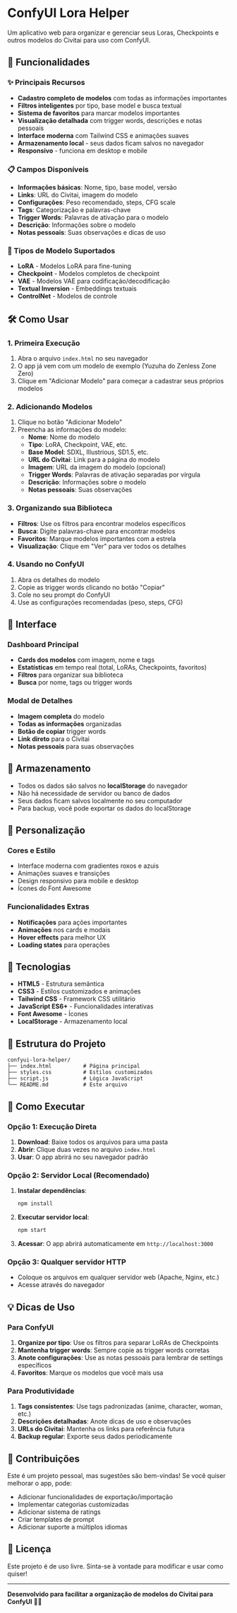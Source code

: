 # ConfyUI Lora Helper

Um aplicativo web para organizar e gerenciar seus Loras, Checkpoints e outros modelos do Civitai para uso com ConfyUI.

## 🚀 Funcionalidades

### ✨ Principais Recursos
- **Cadastro completo de modelos** com todas as informações importantes
- **Filtros inteligentes** por tipo, base model e busca textual
- **Sistema de favoritos** para marcar modelos importantes
- **Visualização detalhada** com trigger words, descrições e notas pessoais
- **Interface moderna** com Tailwind CSS e animações suaves
- **Armazenamento local** - seus dados ficam salvos no navegador
- **Responsivo** - funciona em desktop e mobile

### 📋 Campos Disponíveis
- **Informações básicas**: Nome, tipo, base model, versão
- **Links**: URL do Civitai, imagem do modelo
- **Configurações**: Peso recomendado, steps, CFG scale
- **Tags**: Categorização e palavras-chave
- **Trigger Words**: Palavras de ativação para o modelo
- **Descrição**: Informações sobre o modelo
- **Notas pessoais**: Suas observações e dicas de uso

### 🎯 Tipos de Modelo Suportados
- **LoRA** - Modelos LoRA para fine-tuning
- **Checkpoint** - Modelos completos de checkpoint
- **VAE** - Modelos VAE para codificação/decodificação
- **Textual Inversion** - Embeddings textuais
- **ControlNet** - Modelos de controle

## 🛠️ Como Usar

### 1. Primeira Execução
1. Abra o arquivo `index.html` no seu navegador
2. O app já vem com um modelo de exemplo (Yuzuha do Zenless Zone Zero)
3. Clique em "Adicionar Modelo" para começar a cadastrar seus próprios modelos

### 2. Adicionando Modelos
1. Clique no botão "Adicionar Modelo"
2. Preencha as informações do modelo:
   - **Nome**: Nome do modelo
   - **Tipo**: LoRA, Checkpoint, VAE, etc.
   - **Base Model**: SDXL, Illustrious, SD1.5, etc.
   - **URL do Civitai**: Link para a página do modelo
   - **Imagem**: URL da imagem do modelo (opcional)
   - **Trigger Words**: Palavras de ativação separadas por vírgula
   - **Descrição**: Informações sobre o modelo
   - **Notas pessoais**: Suas observações

### 3. Organizando sua Biblioteca
- **Filtros**: Use os filtros para encontrar modelos específicos
- **Busca**: Digite palavras-chave para encontrar modelos
- **Favoritos**: Marque modelos importantes com a estrela
- **Visualização**: Clique em "Ver" para ver todos os detalhes

### 4. Usando no ConfyUI
1. Abra os detalhes do modelo
2. Copie as trigger words clicando no botão "Copiar"
3. Cole no seu prompt do ConfyUI
4. Use as configurações recomendadas (peso, steps, CFG)

## 📱 Interface

### Dashboard Principal
- **Cards dos modelos** com imagem, nome e tags
- **Estatísticas** em tempo real (total, LoRAs, Checkpoints, favoritos)
- **Filtros** para organizar sua biblioteca
- **Busca** por nome, tags ou trigger words

### Modal de Detalhes
- **Imagem completa** do modelo
- **Todas as informações** organizadas
- **Botão de copiar** trigger words
- **Link direto** para o Civitai
- **Notas pessoais** para suas observações

## 💾 Armazenamento

- Todos os dados são salvos no **localStorage** do navegador
- Não há necessidade de servidor ou banco de dados
- Seus dados ficam salvos localmente no seu computador
- Para backup, você pode exportar os dados do localStorage

## 🎨 Personalização

### Cores e Estilo
- Interface moderna com gradientes roxos e azuis
- Animações suaves e transições
- Design responsivo para mobile e desktop
- Ícones do Font Awesome

### Funcionalidades Extras
- **Notificações** para ações importantes
- **Animações** nos cards e modais
- **Hover effects** para melhor UX
- **Loading states** para operações

## 🔧 Tecnologias

- **HTML5** - Estrutura semântica
- **CSS3** - Estilos customizados e animações
- **Tailwind CSS** - Framework CSS utilitário
- **JavaScript ES6+** - Funcionalidades interativas
- **Font Awesome** - Ícones
- **LocalStorage** - Armazenamento local

## 📁 Estrutura do Projeto

```
confyui-lora-helper/
├── index.html          # Página principal
├── styles.css          # Estilos customizados
├── script.js           # Lógica JavaScript
└── README.md           # Este arquivo
```

## 🚀 Como Executar

### Opção 1: Execução Direta
1. **Download**: Baixe todos os arquivos para uma pasta
2. **Abrir**: Clique duas vezes no arquivo `index.html`
3. **Usar**: O app abrirá no seu navegador padrão

### Opção 2: Servidor Local (Recomendado)
1. **Instalar dependências**:
   ```bash
   npm install
   ```

2. **Executar servidor local**:
   ```bash
   npm start
   ```

3. **Acessar**: O app abrirá automaticamente em `http://localhost:3000`

### Opção 3: Qualquer servidor HTTP
- Coloque os arquivos em qualquer servidor web (Apache, Nginx, etc.)
- Acesse através do navegador

## 💡 Dicas de Uso

### Para ConfyUI
1. **Organize por tipo**: Use os filtros para separar LoRAs de Checkpoints
2. **Mantenha trigger words**: Sempre copie as trigger words corretas
3. **Anote configurações**: Use as notas pessoais para lembrar de settings específicos
4. **Favoritos**: Marque os modelos que você mais usa

### Para Produtividade
1. **Tags consistentes**: Use tags padronizadas (anime, character, woman, etc.)
2. **Descrições detalhadas**: Anote dicas de uso e observações
3. **URLs do Civitai**: Mantenha os links para referência futura
4. **Backup regular**: Exporte seus dados periodicamente

## 🤝 Contribuições

Este é um projeto pessoal, mas sugestões são bem-vindas! Se você quiser melhorar o app, pode:

- Adicionar funcionalidades de exportação/importação
- Implementar categorias customizadas
- Adicionar sistema de ratings
- Criar templates de prompt
- Adicionar suporte a múltiplos idiomas

## 📝 Licença

Este projeto é de uso livre. Sinta-se à vontade para modificar e usar como quiser!

---

**Desenvolvido para facilitar a organização de modelos do Civitai para ConfyUI** 🎨✨ 